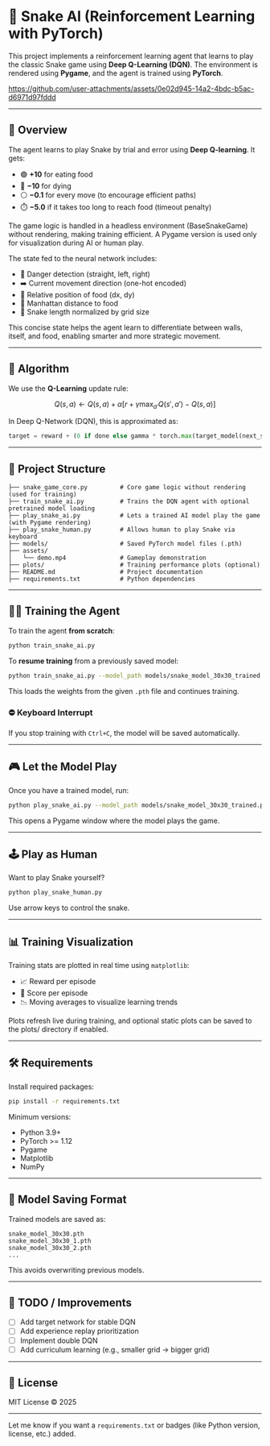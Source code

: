
# 🐍 Snake AI (Reinforcement Learning with PyTorch)

This project implements a reinforcement learning agent that learns to play the classic Snake game using **Deep Q-Learning (DQN)**. The environment is rendered using **Pygame**, and the agent is trained using **PyTorch**.

https://github.com/user-attachments/assets/0e02d945-14a2-4bdc-b5ac-d6971d97fddd

---

## 🚀 Overview

The agent learns to play Snake by trial and error using **Deep Q-learning**. It gets:

* 🟢 **+10** for eating food
* 🔴 **−10** for dying
* ⚪ **−0.1** for every move (to encourage efficient paths)
* ⏱️ **−5.0** if it takes too long to reach food (timeout penalty)

The game logic is handled in a headless environment (BaseSnakeGame) without rendering, making training efficient. A Pygame version is used only for visualization during AI or human play.

The state fed to the neural network includes:
- 🚧 Danger detection (straight, left, right)
- ➡️ Current movement direction (one-hot encoded)
- 🍎 Relative position of food (dx, dy)
- 📏 Manhattan distance to food
- 🐍 Snake length normalized by grid size

This concise state helps the agent learn to differentiate between walls, itself, and food, enabling smarter and more strategic movement.

---

## 🧠 Algorithm

We use the **Q-Learning** update rule:

$$
Q(s, a) \leftarrow Q(s, a) + \alpha \left[ r + \gamma \max_{a'} Q(s', a') - Q(s, a) \right]
$$

In Deep Q-Network (DQN), this is approximated as:

```python
target = reward + (0 if done else gamma * torch.max(target_model(next_state)))
```

---

## 📁 Project Structure

```
├── snake_game_core.py         # Core game logic without rendering (used for training)
├── train_snake_ai.py          # Trains the DQN agent with optional pretrained model loading
├── play_snake_ai.py           # Lets a trained AI model play the game (with Pygame rendering)
├── play_snake_human.py        # Allows human to play Snake via keyboard
├── models/                    # Saved PyTorch model files (.pth)
├── assets/
│   └── demo.mp4               # Gameplay demonstration
├── plots/                     # Training performance plots (optional)
├── README.md                  # Project documentation
├── requirements.txt           # Python dependencies
```

---

## 🏋️‍♂️ Training the Agent

To train the agent **from scratch**:

```bash
python train_snake_ai.py
```

To **resume training** from a previously saved model:

```bash
python train_snake_ai.py --model_path models/snake_model_30x30_trained.pth
```

This loads the weights from the given `.pth` file and continues training.

### ⛔ Keyboard Interrupt

If you stop training with `Ctrl+C`, the model will be saved automatically.

---

## 🎮 Let the Model Play

Once you have a trained model, run:

```bash
python play_snake_ai.py --model_path models/snake_model_30x30_trained.pth
```

This opens a Pygame window where the model plays the game.

---

## 🕹️ Play as Human

Want to play Snake yourself?

```bash
python play_snake_human.py
```

Use arrow keys to control the snake.

---

## 📊 Training Visualization

Training stats are plotted in real time using `matplotlib`:
- 📈 Reward per episode  
- 🧮 Score per episode  
- 📉 Moving averages to visualize learning trends  

Plots refresh live during training, and optional static plots can be saved to the plots/ directory if enabled.

---

## 🛠️ Requirements

Install required packages:

```bash
pip install -r requirements.txt
```

Minimum versions:

* Python 3.9+
* PyTorch >= 1.12
* Pygame
* Matplotlib
* NumPy

---

## 💾 Model Saving Format

Trained models are saved as:

```
snake_model_30x30.pth
snake_model_30x30_1.pth
snake_model_30x30_2.pth
...
```

This avoids overwriting previous models.

---

## 📌 TODO / Improvements

* [ ] Add target network for stable DQN
* [ ] Add experience replay prioritization
* [ ] Implement double DQN
* [ ] Add curriculum learning (e.g., smaller grid → bigger grid)

---

## 📢 License

MIT License © 2025

---

Let me know if you want a `requirements.txt` or badges (like Python version, license, etc.) added.
